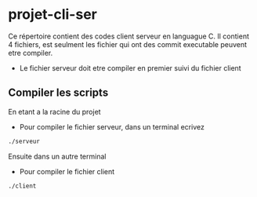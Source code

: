 # projet-cli-ser

Ce répertoire contient des codes client serveur en languague C. Il contient 4 fichiers, est seulment les fichier qui ont des commit executable peuvent etre compiler. 

- Le fichier serveur doit etre compiler en premier suivi du fichier client

## Compiler les scripts

En etant a la racine du projet
- Pour compiler le fichier serveur, dans un terminal ecrivez

```sh
./serveur
```
Ensuite dans un autre terminal 
- Pour compiler le fichier client
```sh
./client
```
